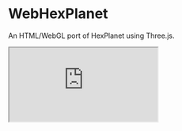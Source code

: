 WebHexPlanet
============

An HTML/WebGL port of HexPlanet using Three.js.

<iframe src="https://github.com/rSimulate/WebHexPlanet/master/index.html">
</iframe>


